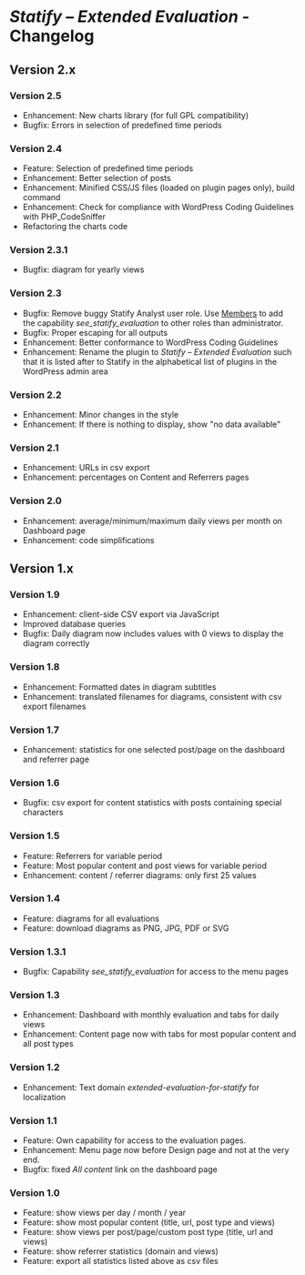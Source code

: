 # *Statify – Extended Evaluation* - Changelog

## Version 2.x

### Version 2.5
* Enhancement: New charts library (for full GPL compatibility)
* Bugfix: Errors in selection of predefined time periods

### Version 2.4
* Feature: Selection of predefined time periods
* Enhancement: Better selection of posts
* Enhancement: Minified CSS/JS files (loaded on plugin pages only), build command
* Enhancement: Check for compliance with WordPress Coding Guidelines with PHP_CodeSniffer
* Refactoring the charts code

### Version 2.3.1
* Bugfix: diagram for yearly views

### Version 2.3
* Bugfix: Remove buggy Statify Analyst user role. Use [Members](https://wordpress.org/plugins/members/) to add the capability *see_statify_evaluation* to other roles than administrator.
* Bugfix: Proper escaping for all outputs
* Enhancement: Better conformance to WordPress Coding Guidelines
* Enhancement: Rename the plugin to *Statify – Extended Evaluation* such that it is listed after to Statify in the alphabetical list of plugins in the WordPress admin area

### Version 2.2
* Enhancement: Minor changes in the style
* Enhancement: If there is nothing to display, show "no data available"

### Version 2.1
* Enhancement: URLs in csv export
* Enhancement: percentages on Content and Referrers pages

### Version 2.0
* Enhancement: average/minimum/maximum daily views per month on Dashboard page
* Enhancement: code simplifications

## Version 1.x

### Version 1.9
* Enhancement: client-side CSV export via JavaScript
* Improved database queries
* Bugfix: Daily diagram now includes values with 0 views to display the diagram correctly

### Version 1.8
* Enhancement: Formatted dates in diagram subtitles
* Enhancement: translated filenames for diagrams, consistent with csv export filenames

### Version 1.7
* Enhancement: statistics for one selected post/page on the dashboard and referrer page

### Version 1.6
* Bugfix: csv export for content statistics with posts containing special characters

### Version 1.5
* Feature: Referrers for variable period
* Feature: Most popular content and post views for variable period
* Enhancement: content / referrer diagrams: only first 25 values

### Version 1.4
* Feature: diagrams for all evaluations
* Feature: download diagrams as PNG, JPG, PDF or SVG

### Version 1.3.1
* Bugfix: Capability *see_statify_evaluation* for access to the menu pages

### Version 1.3
* Enhancement: Dashboard with monthly evaluation and tabs for daily views
* Enhancement: Content page now with tabs for most popular content and all post types

### Version 1.2
* Enhancement: Text domain *extended-evaluation-for-statify* for localization

### Version 1.1
* Feature: Own capability for access to the evaluation pages.
* Enhancement: Menu page now before Design page and not at the very end.
* Bugfix: fixed *All content* link on the dashboard page

### Version 1.0
* Feature: show views per day / month / year
* Feature: show most popular content (title, url, post type and views)
* Feature: show views per post/page/custom post type (title, url and views)
* Feature: show referrer statistics (domain and views)
* Feature: export all statistics listed above as csv files
